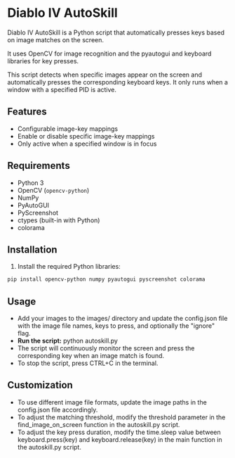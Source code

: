# Diablo IV AutoSkill

Diablo IV AutoSkill is a Python script that automatically presses keys based on image matches on the screen. 

It uses OpenCV for image recognition and the pyautogui and keyboard libraries for key presses.

This script detects when specific images appear on the screen and automatically presses the corresponding keyboard keys. It only runs when a window with a specified PID is active.

## Features

- Configurable image-key mappings
- Enable or disable specific image-key mappings
- Only active when a specified window is in focus

## Requirements

- Python 3
- OpenCV (`opencv-python`)
- NumPy
- PyAutoGUI
- PyScreenshot
- ctypes (built-in with Python)
- colorama

## Installation

1. Install the required Python libraries:

```bash
pip install opencv-python numpy pyautogui pyscreenshot colorama
```

## Usage
- Add your images to the images/ directory and update the config.json file with the image file names, keys to press, and optionally the "ignore" flag.
- **Run the script:** python autoskill.py
- The script will continuously monitor the screen and press the corresponding key when an image match is found.
- To stop the script, press CTRL+C in the terminal.

## Customization
- To use different image file formats, update the image paths in the config.json file accordingly.
- To adjust the matching threshold, modify the threshold parameter in the find_image_on_screen function in the autoskill.py script.
- To adjust the key press duration, modify the time.sleep value between keyboard.press(key) and keyboard.release(key) in the main function in the autoskill.py script.
